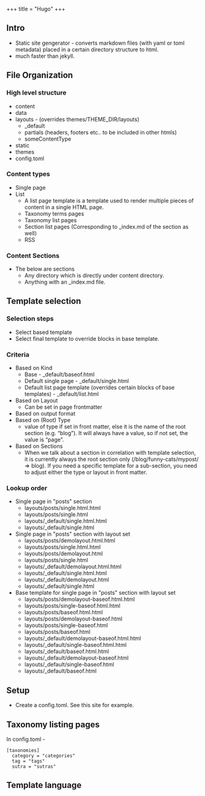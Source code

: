 +++
title = "Hugo"
+++

## Intro
- Static site gengerator - converts markdown files (with yaml or toml metadata) placed in a certain directory structure to html. 
- much faster than jekyll.


## File Organization
### High level structure
- content
- data
- layouts - (overrides themes/THEME_DIR/layouts)
  - _default
  - partials  (headers, footers etc.. to be included in other htmls)
  - someContentType
- static 
- themes
- config.toml

### Content types
- Single page
- List
  - A list page template is a template used to render multiple pieces of content in a single HTML page.
  - Taxonomy terms pages
  - Taxonomy list pages
  - Section list pages (Corresponding to _index.md of the section as well)
  - RSS

### Content Sections
- The below are sections
  - Any directory which is directly under content directory.
  - Anything with an _index.md file.

## Template selection
### Selection steps
- Select based template
- Select final template to override blocks in base template.

### Criteria
- Based on Kind
  - Base - _default/baseof.html
  - Default single page - _default/single.html
  - Default list page template (overrides certain blocks of base templates) - _default/list.html
- Based on Layout
  - Can be set in page frontmatter
- Based on output format
- Based on (Root) Type
  - value of type if set in front matter, else it is the name of the root section (e.g. “blog”). It will always have a value, so if not set, the value is “page”.
- Based on Sections
  - When we talk about a section in correlation with template selection, it is currently always the root section only (/blog/funny-cats/mypost/ => blog). If you need a specific template for a sub-section, you need to adjust either the type or layout in front matter.

### Lookup order
- Single page in "posts" section
  - layouts/posts/single.html.html
  - layouts/posts/single.html
  - layouts/_default/single.html.html
  - layouts/_default/single.html
- Single page in "posts" section with layout set
  - layouts/posts/demolayout.html.html
  - layouts/posts/single.html.html
  - layouts/posts/demolayout.html
  - layouts/posts/single.html
  - layouts/_default/demolayout.html.html
  - layouts/_default/single.html.html
  - layouts/_default/demolayout.html
  - layouts/_default/single.html
- Base template for single page in "posts" section with layout set
  - layouts/posts/demolayout-baseof.html.html
  - layouts/posts/single-baseof.html.html
  - layouts/posts/baseof.html.html
  - layouts/posts/demolayout-baseof.html
  - layouts/posts/single-baseof.html
  - layouts/posts/baseof.html
  - layouts/_default/demolayout-baseof.html.html
  - layouts/_default/single-baseof.html.html
  - layouts/_default/baseof.html.html
  - layouts/_default/demolayout-baseof.html
  - layouts/_default/single-baseof.html
  - layouts/_default/baseof.html


## Setup
- Create a config.toml. See this site for example.

## Taxonomy listing pages
In config.toml - 

```
[taxonomies]
  category = "categories"
  tag = "tags"
  sutra = "sutras"
```

## Template language
<div class="spreadsheet" src="../hugo-template-language.toml" fullHeightWithRowsPerScreen=8> </div>  

